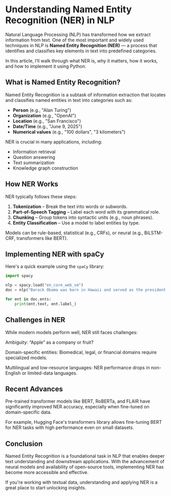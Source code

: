 # Understanding Named Entity Recognition (NER) in NLP

Natural Language Processing (NLP) has transformed how we extract information from text. One of the most important and widely used techniques in NLP is **Named Entity Recognition (NER)** — a process that identifies and classifies key elements in text into predefined categories.

In this article, I’ll walk through what NER is, why it matters, how it works, and how to implement it using Python.

## What is Named Entity Recognition?

Named Entity Recognition is a subtask of information extraction that locates and classifies named entities in text into categories such as:

- **Person** (e.g., "Alan Turing")
- **Organization** (e.g., "OpenAI")
- **Location** (e.g., "San Francisco")
- **Date/Time** (e.g., "June 9, 2025")
- **Numerical values** (e.g., "100 dollars", "3 kilometers")

NER is crucial in many applications, including:

- Information retrieval
- Question answering
- Text summarization
- Knowledge graph construction

## How NER Works

NER typically follows these steps:

1. **Tokenization** – Break the text into words or subwords.
2. **Part-of-Speech Tagging** – Label each word with its grammatical role.
3. **Chunking** – Group tokens into syntactic units (e.g., noun phrases).
4. **Entity Classification** – Use a model to label entities by type.

Models can be rule-based, statistical (e.g., CRFs), or neural (e.g., BiLSTM-CRF, transformers like BERT).

## Implementing NER with spaCy

Here's a quick example using the `spaCy` library:

```python
import spacy

nlp = spacy.load("en_core_web_sm")
doc = nlp("Barack Obama was born in Hawaii and served as the president of the United States.")

for ent in doc.ents:
    print(ent.text, ent.label_)
```
## Challenges in NER
While modern models perform well, NER still faces challenges:

Ambiguity: “Apple” as a company or fruit?

Domain-specific entities: Biomedical, legal, or financial domains require specialized models.

Multilingual and low-resource languages: NER performance drops in non-English or limited-data languages.

## Recent Advances
Pre-trained transformer models like BERT, RoBERTa, and FLAIR have significantly improved NER accuracy, especially when fine-tuned on domain-specific data.

For example, Hugging Face's transformers library allows fine-tuning BERT for NER tasks with high performance even on small datasets.

## Conclusion
Named Entity Recognition is a foundational task in NLP that enables deeper text understanding and downstream applications. With the advancement of neural models and availability of open-source tools, implementing NER has become more accessible and effective.

If you're working with textual data, understanding and applying NER is a great place to start unlocking insights.